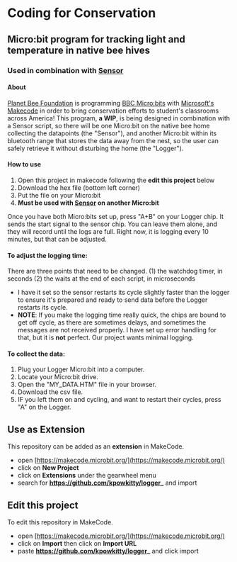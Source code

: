 # Coding for Conservation
## Micro:bit program for tracking light and temperature in native bee hives
### Used in combination with [Sensor](https://github.com/kpowkitty/sensor_)

#### About
[Planet Bee Foundation](https://www.planetbee.org/) is programming [BBC Micro:bits](https://microbit.org/) with [Microsoft's Makecode](https://makecode.microbit.org/) in order to bring conservation efforts to student's classrooms across America!
This program, __a WIP__, is being designed in combination with a Sensor script, so there will be one Micro:bit on the native bee home collecting the datapoints (the "Sensor"), and another Micro:bit within its bluetooth range that stores the data away from the nest, so the user can safely retrieve it without disturbing the home (the "Logger").

#### How to use
1. Open this project in makecode following the __edit this project__ below
2. Download the hex file (bottom left corner)
3. Put the file on your Micro:bit
4. __Must be used with [Sensor](https://github.com/kpowkitty/sensor_) on another Micro:bit__

Once you have both Micro:bits set up, press "A+B" on your Logger chip. It sends the start signal to the sensor chip.
You can leave them alone, and they will record until the logs are full. Right now, it is logging every 10 minutes, but that can be adjusted.

#### To adjust the logging time:
There are three points that need to be changed. (1) the watchdog timer, in seconds (2) the waits at the end of each script, in microseconds
<br>
- I have it set so the sensor restarts its cycle slightly faster than the logger to ensure it's prepared and ready to send data before the Logger restarts its cycle.
- __NOTE__: If you make the logging time really quick, the chips are bound to get off cycle, as there are sometimes delays, and sometimes the messages are not received properly. I have set up error handling for that, but it is __not__ perfect. Our project wants minimal logging.

#### To collect the data:
1. Plug your Logger Micro:bit into a computer.
2. Locate your Micro:bit drive.
3. Open the "MY_DATA.HTM" file in your browser.
4. Download the csv file.
5. IF you left them on and cycling, and want to restart their cycles, press "A" on the Logger.

## Use as Extension

This repository can be added as an **extension** in MakeCode.

* open [https://makecode.microbit.org/](https://makecode.microbit.org/)
* click on **New Project**
* click on **Extensions** under the gearwheel menu
* search for **https://github.com/kpowkitty/logger_** and import

## Edit this project

To edit this repository in MakeCode.

* open [https://makecode.microbit.org/](https://makecode.microbit.org/)
* click on **Import** then click on **Import URL**
* paste **https://github.com/kpowkitty/logger_** and click import
